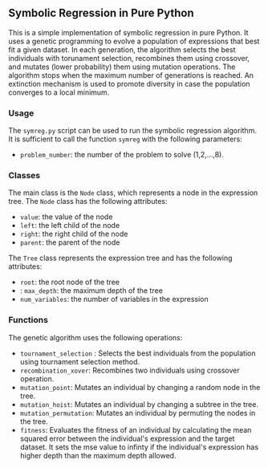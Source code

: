 ## Symbolic Regression in Pure Python

This is a simple implementation of symbolic regression in pure Python. It uses a genetic programming to evolve a population of expressions that best fit a given dataset. In each generation, the algorithm selects the best individuals with torunament selection, recombines them using crossover, and mutates (lower probability) them using mutation operations. The algorithm stops when the maximum number of generations is reached. An extinction mechanism is used to promote diversity in case the population converges to a local minimum. 

### Usage

The `symreg.py` script can be used to run the symbolic regression algorithm. It is sufficient to call the function `symreg` with the following parameters:
- `problem_number`: the number of the problem to solve (1,2,...,8).

### Classes
The main class is the `Node` class, which represents a node in the expression tree. The `Node` class has the following attributes:
- `value`: the value of the node
- `left`: the left child of the node
- `right`: the right child of the node
- `parent`: the parent of the node

The `Tree` class represents the expression tree and has the following attributes:
- `root`: the root node of the tree
- : `max_depth`: the maximum depth of the tree
- `num_variables`: the number of variables in the expression

### Functions

The genetic algorithm uses the following operations:
- `tournament_selection` : Selects the best individuals from the population using tournament selection method.
- `recombination_xover`: Recombines two individuals using crossover operation.
- `mutation_point`: Mutates an individual by changing a random node in the tree.
- `mutation_hoist`: Mutates an individual by changing a subtree in the tree.
- `mutation_permutation`: Mutates an individual by permuting the nodes in the tree.
- `fitness`: Evaluates the fitness of an individual by calculating the mean squared error between the individual's expression and the target dataset. It sets the mse value to infinty if the individual's expression has higher depth than the maximum depth allowed.

